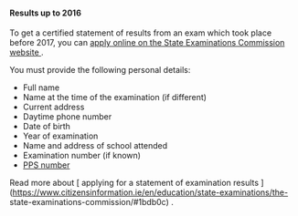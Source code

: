 ####  **Results up to 2016**

To get a certified statement of results from an exam which took place before
2017, you can [ apply online on the State Examinations Commission website
](https://www.examinations.ie/?l=en&mc=ca&sc=sor) .

You must provide the following personal details:

  * Full name 
  * Name at the time of the examination (if different) 
  * Current address 
  * Daytime phone number 
  * Date of birth 
  * Year of examination 
  * Name and address of school attended 
  * Examination number (if known) 
  * [ PPS number ](/en/social-welfare/irish-social-welfare-system/personal-public-service-number/)

Read more about [ applying for a statement of examination results
](https://www.citizensinformation.ie/en/education/state-examinations/the-
state-examinations-commission/#1bdb0c) .

